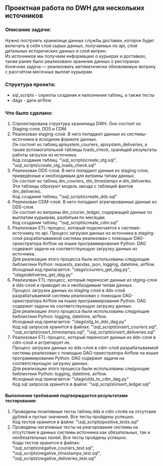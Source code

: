 ## Проектная работа по DWH для нескольких источников

### Описание задачи:
Нужно построить хранилище данных службы доставки, которое будет включать в себя слой сырых данных, получаемых по api, слой детальных исторических данных и слой витрин.\
Из источников мы получаем информацию о курьерах и доставках, также ранее было реализовано хранение данных о ресторанах.\
Конечная задача — реализовать автоматически обновляемую витрину с рассчётом месячных выплат курьерам.

### Структура проекта:
* sql_scripts - скрипты создания и наполнения таблиц, а также тесты
* dags - даги airflow

### Что было сделано:
1. Спроектирована структура хранилища DWH. Оно состоит из Staging-слоя, DDS и CDM.
2. Реализован staging-слой. В него попадают данные из системы-источника в исходном формате данных.\
Он состоит из таблиц apisystem_couriers, apisystem_deliveries, а также вспомогательной таблицы loads_check, хранящей результаты работы загрузок из источника.\
Код создания таблиц: "\sql_scripts\create_stg.sql", "\sql_scripts\create_stg_loads_check.sql"
3. Реализован DDS-слой. В него попадают данные из staging-слоя, приведённые к необходимым для витрины типам данных.\
Он состоит из таблиц dm_couriers, dm_timestamps и dm_deliveries. Эти таблицы образуют модель звезда с таблицей фактов dm_deliveries.\
Код создания таблиц: "\sql_scripts\create_dds.sql"
4. Реализован CDM-слой. В него попадают агрегированные данные из DDS-слоя.\
Он состоит из витрины dm_courier_ledger, содержащей данные по выплатам курьерам, разбитым по месяцам.\
Код создания таблиц: "\sql_scripts\create_cdm.sql"
5. Реализован ETL-процесс, который подключается к системе-источнику по api. Процесс загрузки данных из источника в staging-слой разрабатываемой системы реализован с помощью DAG-оркестратора Airflow на языке программирования Python. DAG содержит задачи на соответствующую загрузку данных из источника.\
Для реализации этого процесса были использованы следующие библиотеки Python: requests, pandas, json, logging, datetime, airflow.\
Исходный код прилагается: "\dags\couriers_get_dag.py", "\dags\deliveries_get_dag.py"
6. Реализован ETL-процесс, который переносит данные из stging-слоя в dds-слой и приводит их к необходимым типам данных.\
Процесс загрузки данных из staging-слоя в dds-слой разрабатываемой системы реализован с помощью DAG-оркестратора Airflow на языке программирования Python. DAG содержит задачи на соответствующую загрузку данных.\
Для реализации этого процесса были использованы следующие библиотеки Python:  logging, datetime, airflow.\
Исходный код прилагается: "\dags\stg_to_dds_dag.py"\
Код sql запросов хранится в файлах: "\sql_scripts\insert_couriers.sql", "\sql_scripts\insert_timestamps.sql", "\sql_scripts\insert_deliveries.sql"
7. Реализован ETL-процесс, который переносит данные из dds-слоя в cdm-слой и аггрегирует их.\
Процесс загрузки данных из dds-слоя в cdm-слой разрабатываемой системы реализован с помощью DAG-оркестратора Airflow на языке программирования Python. DAG содержит задачи на соответствующую загрузку данных.\
Для реализации этого процесса были использованы следующие библиотеки Python:  logging, datetime, airflow.\
Исходный код прилагается: "\dags\dds_to_cdm_dag.py"\
Код sql запросов хранится в файле: "\sql_scripts\insert_ledger.sql"

#### Выполнение требований подтверждается результатами тестирования: #
1. Проведены позитивные тесты таблиц dds и cdm слоёв на отсутсвие дублей и пустых значений. Все тесты пройдены успешно.\
Код тестов хранится в файле: "\sql_scripts\positive_tests.sql"
2. Проведены негативные тесты на реагирование системы на отсутствие в данных системы источника как обязательных, так и необязательных полей. Все тесты пройдены успешно.\
Коды тестов хранится в файлах: "\sql_scripts\negative_couriers_test.sql", "\sql_scripts\negative_timestamps_test.sql", "\sql_scripts\negative_deliveries_test.sql"

